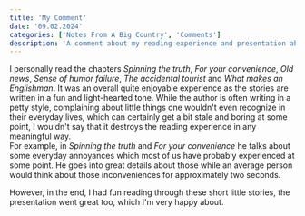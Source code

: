```yaml
---
title: 'My Comment'
date: '09.02.2024'
categories: ['Notes From A Big Country', 'Comments']
description: 'A comment about my reading experience and presentation about Notes From A Big Country.'
---
```


I personally read the chapters _Spinning the truth_, _For your convenience_, _Old news_, _Sense of
humor failure_, _The accidental tourist_ and _What makes an Englishman_. It was an overall quite
enjoyable experience as the stories are written in a fun and light-hearted tone. While the author is
often writing in a petty style, complaining about little things one wouldn't even recognize in
their everyday lives, which can certainly get a bit stale and boring at some point, I wouldn't say
that it destroys the reading experience in any meaningful way.  
For example, in _Spinning the truth_ and _For your convenience_ he talks about some everyday
annoyances which most of us have probably experienced at some point. He goes into great details
about those while an average person would think about those inconveniences for
approximately two seconds.

However, in the end, I had fun reading through these short little stories, the presentation went
great too, which I'm very happy about.
